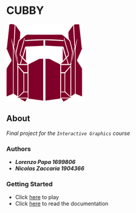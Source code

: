 # CUBBY
![CUBBY](images/logo.png)

## About
*Final project for the `Interactive Graphics` course*

### Authors
- ***Lorenzo Papa 1699806***
- ***Nicolas Zaccaria 1904366***

### Getting Started
- Click [here](https://nicolaszaccaria.github.io/cubby/) to play
- Click [here](https://github.com/NicolasZaccaria/cubby/blob/main/Relation.pdf) to read the documentation 
